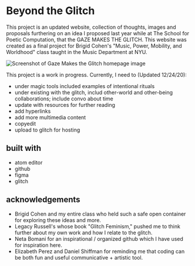 # Beyond the Glitch
This project is an updated website, collection of thoughts, images and proposals furthering on an idea I proposed last year while at The School for Poetic Computation, that the GAZE MAKES THE GLITCH. This website was created as a final project for Brigid Cohen's "Music, Power, Mobility, and Worldhood" class taught in the Music Department at NYU.

![Screenshot of Gaze Makes the Glitch homepage image](https://github.com/cyberwitch666/Beyond-the-Glitch/blob/main/images/homepage.png)

This project is a work in progress. Currently, I need to (Updated 12/24/20):
* under magic tools included examples of intentional rituals
* under existing with the glitch, includ other-world and other-being collaborations; include convo about time
* update with resources for further reading
* add hyperlinks
* add more multimedia content
* copyedit
* upload to glitch for hosting

## built with
* atom editor
* github
* figma
* glitch

## acknowledgements
* Brigid Cohen and my entire class who held such a safe open container for exploring these ideas and more.
* Legacy Russell's whose book "Glitch Feminism," pushed me to think further about my own work and how I relate to the glitch.
* Neta Bomani for an inspirational / organized github which I have used for inspiration here.
* Elizabeth Perez and Daniel Shiffman for reminding me that coding can be both fun and useful communicative + artistic tool.
